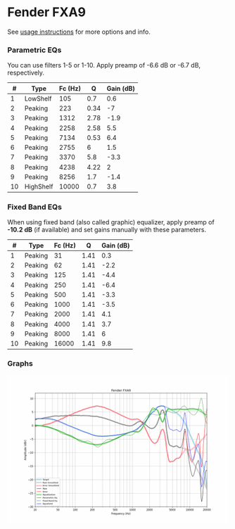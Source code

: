 # Fender FXA9
See [usage instructions](https://github.com/jaakkopasanen/AutoEq#usage) for more options and info.

### Parametric EQs
You can use filters 1-5 or 1-10. Apply preamp of -6.6 dB or -6.7 dB, respectively.

|   # | Type      |   Fc (Hz) |    Q |   Gain (dB) |
|-----|-----------|-----------|------|-------------|
|   1 | LowShelf  |       105 | 0.7  |         0.6 |
|   2 | Peaking   |       223 | 0.34 |        -7   |
|   3 | Peaking   |      1312 | 2.78 |        -1.9 |
|   4 | Peaking   |      2258 | 2.58 |         5.5 |
|   5 | Peaking   |      7134 | 0.53 |         6.4 |
|   6 | Peaking   |      2755 | 6    |         1.5 |
|   7 | Peaking   |      3370 | 5.8  |        -3.3 |
|   8 | Peaking   |      4238 | 4.22 |         2   |
|   9 | Peaking   |      8256 | 1.7  |        -1.4 |
|  10 | HighShelf |     10000 | 0.7  |         3.8 |

### Fixed Band EQs
When using fixed band (also called graphic) equalizer, apply preamp of **-10.2 dB** (if available) and set gains manually with these parameters.

|   # | Type    |   Fc (Hz) |    Q |   Gain (dB) |
|-----|---------|-----------|------|-------------|
|   1 | Peaking |        31 | 1.41 |         0.3 |
|   2 | Peaking |        62 | 1.41 |        -2.2 |
|   3 | Peaking |       125 | 1.41 |        -4.4 |
|   4 | Peaking |       250 | 1.41 |        -6.4 |
|   5 | Peaking |       500 | 1.41 |        -3.3 |
|   6 | Peaking |      1000 | 1.41 |        -3.5 |
|   7 | Peaking |      2000 | 1.41 |         4.1 |
|   8 | Peaking |      4000 | 1.41 |         3.7 |
|   9 | Peaking |      8000 | 1.41 |         6   |
|  10 | Peaking |     16000 | 1.41 |         9.8 |

### Graphs
![](./Fender%20FXA9.png)
